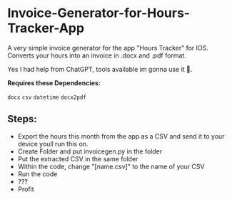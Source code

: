 # Invoice-Generator-for-Hours-Tracker-App
A very simple invoice generator for the app "Hours Tracker" for IOS. Converts your hours into an invoice in .docx and .pdf format.

Yes I had help from ChatGPT, tools available im gonna use it 🤷.

<b> Requires these Dependencies: </b>

``` docx ``` ``` csv ``` ``` datetime ``` ``` docx2pdf ```

## Steps:

- Export the hours this month from the app as a CSV and send it to your device youll run this on.
- Create Folder and put invoicegen.py in the folder
- Put the extracted CSV in the same folder
- Within the code, change "[name.csv]" to the name of your CSV
- Run the code
- ???
- Profit


